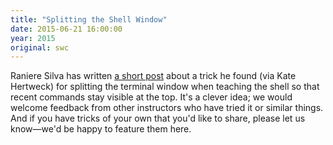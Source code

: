 ```yaml
---
title: "Splitting the Shell Window"
date: 2015-06-21 16:00:00
year: 2015
original: swc
---
```

<p>
  Raniere Silva
  has written <a href="http://blog.rgaiacs.com/2015/06/18/swc_shell.html">a short post</a>
  about a trick he found (via Kate Hertweck)
  for splitting the terminal window when teaching the shell
  so that recent commands stay visible at the top.
  It's a clever idea;
  we would welcome feedback from other instructors who have tried it
  or similar things.
  And if you have tricks of your own that you'd like to share,
  please let us know&mdash;we'd be happy to feature them here.
</p>
